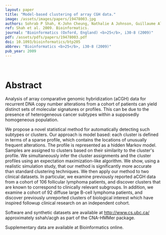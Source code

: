 ```yaml
---
layout: paper
title: "Model-based clustering of array CGH data."
image: /assets/images/papers/19478003.jpg
authors: Sohrab P Shah, K-John Cheung, Nathalie A Johnson, Guillaume Alain, Randy D Gascoyne, Douglas E Horsman, Raymond T Ng, Kevin P Murphy
ref: Shah et al. 2009. Bioinformatics.
journal: "Bioinformatics (Oxford, England) <b>25</b>, i30-8 (2009)"
pdf: /assets/pdfs/papers/19478003.pdf
doi: 10.1093/bioinformatics/btp205
abbrev: "Bioinformatics <b>25</b>, i30-8 (2009)"
pub_year: 2009
---
```


<br />
<div data-badge-popover="right" data-badge-type="donut" data-pmid="19478003" data-hide-no-mentions="true" class="altmetric-embed"></div>

# Abstract

Analysis of array comparative genomic hybridization (aCGH) data for recurrent DNA copy number alterations from a cohort of patients can yield distinct sets of molecular signatures or profiles. This can be due to the presence of heterogeneous cancer subtypes within a supposedly homogeneous population.

We propose a novel statistical method for automatically detecting such subtypes or clusters. Our approach is model based: each cluster is defined in terms of a sparse profile, which contains the locations of unusually frequent alterations. The profile is represented as a hidden Markov model. Samples are assigned to clusters based on their similarity to the cluster's profile. We simultaneously infer the cluster assignments and the cluster profiles using an expectation maximization-like algorithm. We show, using a realistic simulation study, that our method is significantly more accurate than standard clustering techniques. We then apply our method to two clinical datasets. In particular, we examine previously reported aCGH data from a cohort of 106 follicular lymphoma patients, and discover clusters that are known to correspond to clinically relevant subgroups. In addition, we examine a cohort of 92 diffuse large B-cell lymphoma patients, and discover previously unreported clusters of biological interest which have inspired followup clinical research on an independent cohort.

Software and synthetic datasets are available at http://www.cs.ubc.ca/ approximately sshah/acgh as part of the CNA-HMMer package.

Supplementary data are available at Bioinformatics online.

